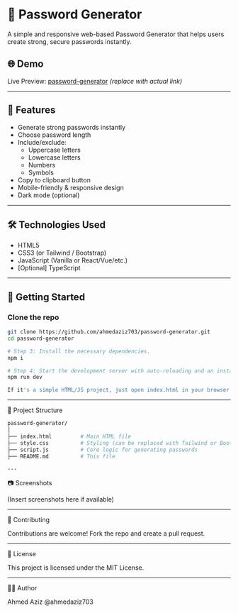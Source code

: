# 🔐 Password Generator

A simple and responsive web-based Password Generator that helps users create strong, secure passwords instantly.

## 🌐 Demo
Live Preview: [password-generator](https://password-generator.vercel.app) *(replace with actual link)*

---

## 📌 Features

- Generate strong passwords instantly
- Choose password length
- Include/exclude:
  - Uppercase letters
  - Lowercase letters
  - Numbers
  - Symbols
- Copy to clipboard button
- Mobile-friendly & responsive design
- Dark mode (optional)

---

## 🛠️ Technologies Used

- HTML5
- CSS3 (or Tailwind / Bootstrap)
- JavaScript (Vanilla or React/Vue/etc.)
- [Optional] TypeScript

---

## 🚀 Getting Started

### Clone the repo

```bash
git clone https://github.com/ahmedaziz703/password-generator.git
cd password-generator

# Step 3: Install the necessary dependencies.
npm i

# Step 4: Start the development server with auto-reloading and an instant preview.
npm run dev

If it's a simple HTML/JS project, just open index.html in your browser.

```
---

📁 Project Structure
```bash
password-generator/
│
├── index.html         # Main HTML file
├── style.css          # Styling (can be replaced with Tailwind or Bootstrap)
├── script.js          # Core logic for generating passwords
├── README.md          # This file

---
```
📷 Screenshots

(Insert screenshots here if available)

---

🤝 Contributing

Contributions are welcome! Fork the repo and create a pull request.

---

📝 License

This project is licensed under the MIT License.

---

👨‍💻 Author

Ahmed Aziz
@ahmedaziz703
